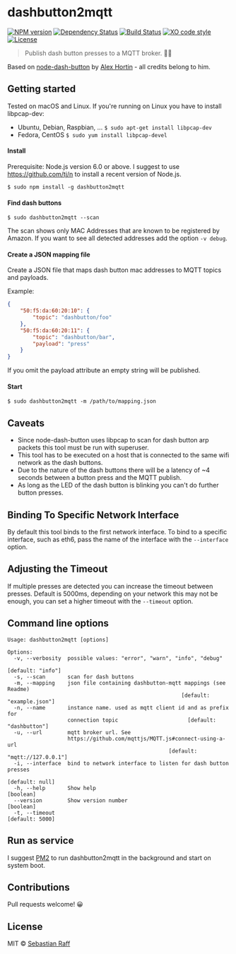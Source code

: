 # dashbutton2mqtt

[![NPM version](https://badge.fury.io/js/dashbutton2mqtt.svg)](http://badge.fury.io/js/dashbutton2mqtt)
[![Dependency Status](https://img.shields.io/gemnasium/hobbyquaker/dashbutton2mqtt.svg?maxAge=2592000)](https://gemnasium.com/github.com/hobbyquaker/dashbutton2mqtt)
[![Build Status](https://travis-ci.org/hobbyquaker/dashbutton2mqtt.svg?branch=master)](https://travis-ci.org/hobbyquaker/dashbutton2mqtt)
[![XO code style](https://img.shields.io/badge/code_style-XO-5ed9c7.svg)](https://github.com/sindresorhus/xo)
[![License][mit-badge]][mit-url]

> Publish dash button presses to a MQTT broker. 🔘📡

Based on [node-dash-button](https://github.com/hortinstein/node-dash-button) by 
[Alex Hortin](https://github.com/hortinstein) - all credits belong to him.


## Getting started

Tested on macOS and Linux. If you're running on Linux you have to install libpcap-dev:

* Ubuntu, Debian, Raspbian, ... `$ sudo apt-get install libpcap-dev`
* Fedora, CentOS `$ sudo yum install libpcap-devel`

#### Install

Prerequisite: Node.js version 6.0 or above. I suggest to use https://github.com/tj/n to install a recent version of 
Node.js.

`$ sudo npm install -g dashbutton2mqtt`


#### Find dash buttons

`$ sudo dashbutton2mqtt --scan`

The scan shows only MAC Addresses that are known to be registered by Amazon. If you want to see all detected addresses
add the option `-v debug`.


#### Create a JSON mapping file

Create a JSON file that maps dash button mac addresses to MQTT topics and payloads. 

Example:
```json
{
    "50:f5:da:60:20:10": {
        "topic": "dashbutton/foo"
    },
    "50:f5:da:60:20:11": {
        "topic": "dashbutton/bar",
        "payload": "press"
    }
}
```

If you omit the payload attribute an empty string will be published.

#### Start 

`$ sudo dashbutton2mqtt -m /path/to/mapping.json`


## Caveats

* Since node-dash-button uses libpcap to scan for dash button arp packets this tool must be run with superuser.
* This tool has to be executed on a host that is connected to the same wifi network as the dash buttons.
* Due to the nature of the dash buttons there will be a latency of ~4 seconds between a button press and the MQTT 
publish.
* As long as the LED of the dash button is blinking you can't do further button presses.


## Binding To Specific Network Interface 

By default this tool binds to the first network interface. To bind to a specific interface, such as eth6, pass the name 
of the interface with the `--interface` option.


## Adjusting the Timeout 

If multiple presses are detected you can increase the timeout between presses. Default is 5000ms, depending on your
network this may not be enough, you can set a higher timeout with the `--timeout` option.


## Command line options

``` 
Usage: dashbutton2mqtt [options]

Options:
  -v, --verbosity  possible values: "error", "warn", "info", "debug"
                                                               [default: "info"]
  -s, --scan       scan for dash buttons
  -m, --mapping    json file containing dashbutton-mqtt mappings (see Readme)
                                                       [default: "example.json"]
  -n, --name       instance name. used as mqtt client id and as prefix for
                   connection topic                      [default: "dashbutton"]
  -u, --url        mqtt broker url. See
                   https://github.com/mqttjs/MQTT.js#connect-using-a-url
                                                   [default: "mqtt://127.0.0.1"]
  -i, --interface  bind to network interface to listen for dash button presses
                                                                 [default: null]
  -h, --help       Show help                                           [boolean]
  --version        Show version number                                 [boolean]
  -t, --timeout                                                  [default: 5000]
```

## Run as service

I suggest [PM2](https://github.com/Unitech/pm2) to run dashbutton2mqtt in the background and start on system boot.


## Contributions
  
Pull requests welcome! 😀


## License

MIT © [Sebastian Raff](https://github.com/hobbyquaker)

[mit-badge]: https://img.shields.io/badge/License-MIT-blue.svg?style=flat
[mit-url]: LICENSE
